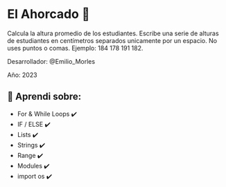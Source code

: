 # El Ahorcado 👀

Calcula la altura promedio de los estudiantes. Escribe una serie de alturas de estudiantes en centímetros separados unicamente por un espacio. No uses puntos o comas. Ejemplo: 184 178 191 182.

Desarrollador: @Emilio_Morles

Año: 2023

##  🔸 Aprendi sobre:

- For & While Loops ✔️
- IF / ELSE ✔️
- Lists ✔️
- Strings ✔️
- Range ✔️
- Modules ✔️
- import os ✔️
